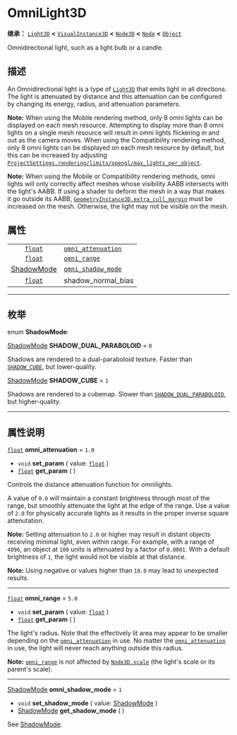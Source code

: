 <!-- ⚠ 请勿编辑本文件 ⚠ -->
<!-- 本文档使用脚本从 WeDot 引擎源码仓库生成。 -->
<!-- 生成脚本：https://github.com/WeDot-Engine/WeDot/tree/4.3/doc/tools/make_md.py； -->
<!-- 原文件：https://github.com/WeDot-Engine/WeDot/tree/4.3/doc/classes/OmniLight3D.xml。 -->

<div id="_class_omnilight3d"></div>

# OmniLight3D

**继承：** [`Light3D`](class_light3d.md) **<** [`VisualInstance3D`](class_visualinstance3d.md) **<** [`Node3D`](class_node3d.md) **<** [`Node`](class_node.md) **<** [`Object`](class_object.md)

Omnidirectional light, such as a light bulb or a candle.

## 描述

An Omnidirectional light is a type of [`Light3D`](class_light3d.md) that emits light in all directions. The light is attenuated by distance and this attenuation can be configured by changing its energy, radius, and attenuation parameters.

 **Note:** When using the Mobile rendering method, only 8 omni lights can be displayed on each mesh resource. Attempting to display more than 8 omni lights on a single mesh resource will result in omni lights flickering in and out as the camera moves. When using the Compatibility rendering method, only 8 omni lights can be displayed on each mesh resource by default, but this can be increased by adjusting [`ProjectSettings.rendering/limits/opengl/max_lights_per_object`](#class_projectsettings_property_rendering/limits/opengl/max_lights_per_object).

 **Note:** When using the Mobile or Compatibility rendering methods, omni lights will only correctly affect meshes whose visibility AABB intersects with the light's AABB. If using a shader to deform the mesh in a way that makes it go outside its AABB, [`GeometryInstance3D.extra_cull_margin`](#class_geometryinstance3d_property_extra_cull_margin) must be increased on the mesh. Otherwise, the light may not be visible on the mesh.

## 属性

|||
|:-:|:--|
| [`float`](class_float.md)                  | [`omni_attenuation`](#class_omnilight3d_property_omni_attenuation) | ``1.0``                                                                     |
| [`float`](class_float.md)                  | [`omni_range`](#class_omnilight3d_property_omni_range)             | ``5.0``                                                                     |
| [ShadowMode](#enum_omnilight3d_shadowmode) | [`omni_shadow_mode`](#class_omnilight3d_property_omni_shadow_mode) | ``1``                                                                       |
| [`float`](class_float.md)                  | shadow_normal_bias                                                 | ``1.0`` (overrides [`Light3D`](#class_light3d_property_shadow_normal_bias)) |

<!-- rst-class:: classref-section-separator -->

---

## 枚举

<div id="_class_enum_omnilight3d_shadowmode"></div>

enum **ShadowMode**: <div id="enum_omnilight3d_shadowmode"></div>

<div id="_class_omnilight3d_constant_shadow_dual_paraboloid"></div>

[ShadowMode](#enum_omnilight3d_shadowmode) **SHADOW_DUAL_PARABOLOID** = ``0``

Shadows are rendered to a dual-paraboloid texture. Faster than [`SHADOW_CUBE`](#class_omnilight3d_constant_shadow_cube), but lower-quality.

<div id="_class_omnilight3d_constant_shadow_cube"></div>

[ShadowMode](#enum_omnilight3d_shadowmode) **SHADOW_CUBE** = ``1``

Shadows are rendered to a cubemap. Slower than [`SHADOW_DUAL_PARABOLOID`](#class_omnilight3d_constant_shadow_dual_paraboloid), but higher-quality.

<!-- rst-class:: classref-section-separator -->

---

## 属性说明

<div id="_class_omnilight3d_property_omni_attenuation"></div>

[`float`](class_float.md) **omni_attenuation** = ``1.0`` <div id="class_omnilight3d_property_omni_attenuation"></div>

- `void` **set_param** ( value: [`float`](class_float.md) )
- [`float`](class_float.md) **get_param** ( )

Controls the distance attenuation function for omnilights.

A value of `0.0` will maintain a constant brightness through most of the range, but smoothly attenuate the light at the edge of the range. Use a value of `2.0` for physically accurate lights as it results in the proper inverse square attenutation.

 **Note:** Setting attenuation to `2.0` or higher may result in distant objects receiving minimal light, even within range. For example, with a range of `4096`, an object at `100` units is attenuated by a factor of `0.0001`. With a default brightness of `1`, the light would not be visible at that distance.

 **Note:** Using negative or values higher than `10.0` may lead to unexpected results.

<!-- rst-class:: classref-item-separator -->

---

<div id="_class_omnilight3d_property_omni_range"></div>

[`float`](class_float.md) **omni_range** = ``5.0`` <div id="class_omnilight3d_property_omni_range"></div>

- `void` **set_param** ( value: [`float`](class_float.md) )
- [`float`](class_float.md) **get_param** ( )

The light's radius. Note that the effectively lit area may appear to be smaller depending on the [`omni_attenuation`](#class_omnilight3d_property_omni_attenuation) in use. No matter the [`omni_attenuation`](#class_omnilight3d_property_omni_attenuation) in use, the light will never reach anything outside this radius.

 **Note:** [`omni_range`](#class_omnilight3d_property_omni_range) is not affected by [`Node3D.scale`](#class_node3d_property_scale) (the light's scale or its parent's scale).

<!-- rst-class:: classref-item-separator -->

---

<div id="_class_omnilight3d_property_omni_shadow_mode"></div>

[ShadowMode](#enum_omnilight3d_shadowmode) **omni_shadow_mode** = ``1`` <div id="class_omnilight3d_property_omni_shadow_mode"></div>

- `void` **set_shadow_mode** ( value: [ShadowMode](#enum_omnilight3d_shadowmode) )
- [ShadowMode](#enum_omnilight3d_shadowmode) **get_shadow_mode** ( )

See [ShadowMode](#enum_omnilight3d_shadowmode).

[^virtual]: 本方法通常需要用户覆盖才能生效。
[^const]: 本方法无副作用，不会修改该实例的任何成员变量。
[^vararg]: 本方法除了能接受在此处描述的参数外，还能够继续接受任意数量的参数。
[^constructor]: 本方法用于构造某个类型。
[^static]: 调用本方法无需实例，可直接使用类名进行调用。
[^operator]: 本方法描述的是使用本类型作为左操作数的有效运算符。
[^bitfield]: 这个值是由下列位标志构成位掩码的整数。
[^void]: 无返回值。
